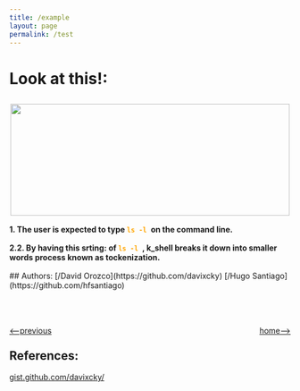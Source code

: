 ```yaml
---
title: /example
layout: page
permalink: /test
---
```


# Look at this!:

<p align="center"> <img src = "https://www.trythisforexample.com/wp-content/uploads/2018/07/example-logo.png" style="width: 500px; height: 200px; margin-top: 10px" /></p>

<div style="margin-top: 16px"><b>1. The user is expected to type <code style="color:orange;">ls -l </code>on the command line.</b></div>

<div style="margin-top: 16px"><b>2.2. By having this srting: of <code style="color:orange;">ls -l </code>, k_shell breaks it down into smaller words process known as tockenization.</b></div>


<div style="margin-top: 16px"><b></b></div>

<p style="margin-top: 16px"></p>
## Authors:
[/David Orozco](https://github.com/davixcky)
[/Hugo Santiago](https://github.com/hfsantiago)


<h1></h1>
<div style="display: flex; justify-content: space-between; margin-bottom: -20px; margin-top: 50px">
<p><a href="http://simple-shell.me/fork"><--previous</a></p>
<p><a href="http://simple-shell.me/">home--></a></p>
</div>

## References:
[gist.github.com/davixcky/](https://gist.github.com/davixcky/b5d96cb6aff258314439dab9881b5c32)
